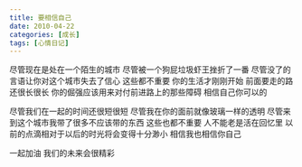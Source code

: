 ```yaml
---
title: 要相信自己
date: 2010-04-22
categories: [成长]
tags: [心情日记]
---
```


尽管现在是处在一个陌生的城市
尽管被一个狗屁垃圾虾王挫折了一番
尽管没了的言语让你对这个城市失去了信心
这些都不重要
你的生活才刚刚开始
前面要走的路还很长很长
你的倔强应该用来对付前进路上的那些障碍
相信自己你可以的

尽管我们在一起的时间还很短很短
尽管我在你的面前就像玻璃一样的透明
尽管来到这个城市我带了很多不应该带的东西
这些也都不重要
人不能老是活在回忆里
以前的点滴相对于以后的时光将会变得十分渺小
相信我也相信你自己

一起加油
我们的未来会很精彩

